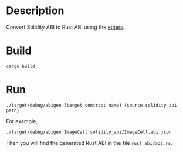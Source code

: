 # Description

Convert Solidity ABI to Rust ABI using the [ethers](https://github.com/gakonst/ethers-rs/blob/master/examples/abigen.rs).

# Build

```
cargo build
```

# Run

```
./target/debug/abigen {target contract name} {source solidity abi path}
```

For example,
```
./target/debug/abigen ImageCell solidity_abi/ImageCell.abi.json
```

Then you will find the generated Rust ABI in the file `rust_abi/abi.rs`.
